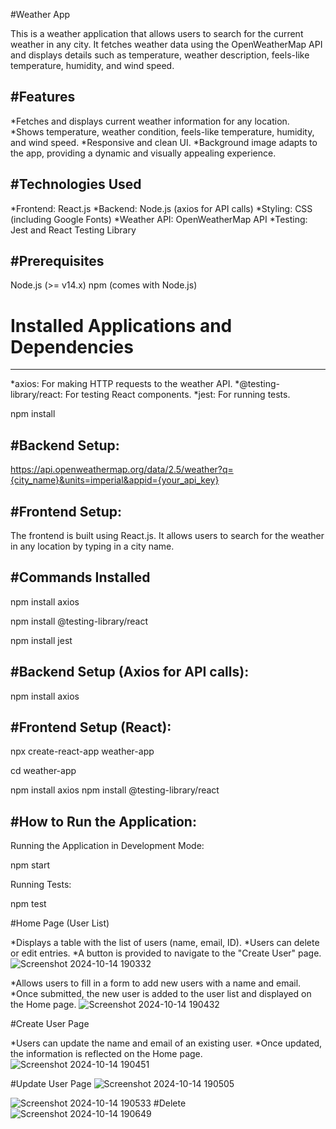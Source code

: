 #Weather App

This is a weather application that allows users to search for the current weather in any city. It fetches weather data using the OpenWeatherMap API and displays details such as temperature, weather description, feels-like temperature, humidity, and wind speed.

#Features
-----------------------
*Fetches and displays current weather information for any location.
*Shows temperature, weather condition, feels-like temperature, humidity, and wind speed.
*Responsive and clean UI.
*Background image adapts to the app, providing a dynamic and visually appealing experience.

#Technologies Used
------------------------
*Frontend: React.js
*Backend: Node.js (axios for API calls)
*Styling: CSS (including Google Fonts)
*Weather API: OpenWeatherMap API
*Testing: Jest and React Testing Library

#Prerequisites
-------------
Node.js (>= v14.x)
npm (comes with Node.js)

# Installed Applications and Dependencies
------------------------
*axios: For making HTTP requests to the weather API.
*@testing-library/react: For testing React components.
*jest: For running tests.

npm install

#Backend Setup:
------------------
https://api.openweathermap.org/data/2.5/weather?q={city_name}&units=imperial&appid={your_api_key}

#Frontend Setup:
---------------------
The frontend is built using React.js. It allows users to search for the weather in any location by typing in a city name.

#Commands Installed
-------------------------
npm install axios

npm install @testing-library/react

npm install jest

#Backend Setup (Axios for API calls):
------------------
npm install axios

#Frontend Setup (React):
----------------
npx create-react-app weather-app

cd weather-app

npm install axios
npm install @testing-library/react

#How to Run the Application:
------------------
Running the Application in Development Mode:

npm start

Running Tests:

npm test


#Home Page (User List)

*Displays a table with the list of users (name, email, ID).
*Users can delete or edit entries.
*A button is provided to navigate to the "Create User" page.
![Screenshot 2024-10-14 190332](https://github.com/user-attachments/assets/eaca3236-fca0-4f58-961c-a9e198571025)


*Allows users to fill in a form to add new users with a name and email.
*Once submitted, the new user is added to the user list and displayed on the Home page.
![Screenshot 2024-10-14 190432](https://github.com/user-attachments/assets/387891f8-0cc8-4a54-b795-d105b3634cd3)


#Create User Page


*Users can update the name and email of an existing user.
*Once updated, the information is reflected on the Home page.
![Screenshot 2024-10-14 190451](https://github.com/user-attachments/assets/e24df225-a61b-4e3b-8eb8-d81b1dcac38c)

#Update User Page
![Screenshot 2024-10-14 190505](https://github.com/user-attachments/assets/a79bd963-6e06-49b1-9df2-436c0076972d)


![Screenshot 2024-10-14 190533](https://github.com/user-attachments/assets/a707761f-45c4-4d49-bc5d-edfeade4102c)
#Delete
![Screenshot 2024-10-14 190649](https://github.com/user-attachments/assets/3e50bf65-8a9f-4dea-934d-82f356e4eeb1)


